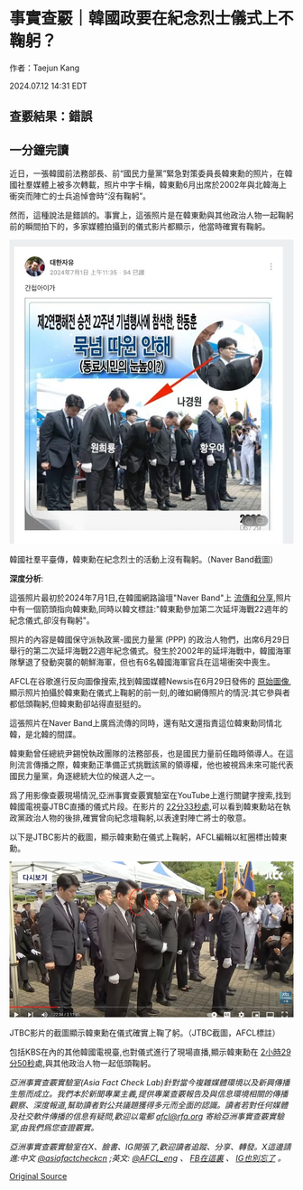 # 事實查覈｜韓國政要在紀念烈士儀式上不鞠躬？

作者：Taejun Kang

2024.07.12 14:31 EDT

## 查覈結果：錯誤

## 一分鐘完讀

近日，一張韓國前法務部長、前“國民力量黨”緊急對策委員長韓東勳的照片，在韓國社羣媒體上被多次轉載，照片中字卡稱，韓東勳6月出席於2002年與北韓海上衝突而陣亡的士兵追悼會時“沒有鞠躬”。

然而，這種說法是錯誤的。事實上，這張照片是在韓東勳與其他政治人物一起鞠躬前的瞬間拍下的，多家媒體拍攝到的儀式影片都顯示，他當時確實有鞠躬。

![p1.png](images/ZLQ55Z6K5FV6PUIU3ZCHCPKUWA.png)

韓國社羣平臺傳，韓東勳在紀念烈士的活動上沒有鞠躬。（Naver Band截圖）

**深度分析**:

這張照片最初於2024年7月1日,在韓國網路論壇"Naver Band"上 [流傳和分享](https://band.us/band/77205747/post/294948),照片中有一個箭頭指向韓東勳,同時以韓文標註:"韓東勳參加第二次延坪海戰22週年的紀念儀式,卻沒有鞠躬"。

照片的內容是韓國保守派執政黨-國民力量黨 (PPP) 的政治人物們，出席6月29日舉行的第二次延坪海戰22週年紀念儀式。發生於2002年的延坪海戰中，韓國海軍隊擊退了發動突襲的朝鮮海軍，但也有6名韓國海軍官兵在這場衝突中喪生。

AFCL在谷歌進行反向圖像搜索,找到韓國媒體Newsis在6月29日發佈的 [原始圖像](https://www.newsis.com/view/NISX20240629_0002792142),顯示照片拍攝於韓東勳在儀式上鞠躬的前一刻,的確如網傳照片的情況:其它參與者都低頭鞠躬,但韓東勳卻站得直挺挺的。

這張照片在Naver Band上廣爲流傳的同時，還有貼文還指責這位韓東勳同情北韓，是北韓的間諜。

韓東勳曾任總統尹錫悅執政團隊的法務部長，也是國民力量前任臨時領導人。在這則流言傳播之際，韓東勳正準備正式挑戰該黨的領導權，他也被視爲未來可能代表國民力量黨，角逐總統大位的候選人之一。

爲了用影像查覈現場情況,亞洲事實查覈實驗室在YouTube上進行關鍵字搜索,找到韓國電視臺JTBC直播的儀式片段。在影片的 [22分33秒處](https://www.youtube.com/watch?v=C4ua43coJx8&t=1353s),可以看到韓東勳站在執政黨政治人物的後排,確實曾向紀念壇鞠躬,以表達對陣亡將士的敬意。

以下是JTBC影片的截圖，顯示韓東勳在儀式上鞠躬，AFCL編輯以紅圈標出韓東勳。

![p2.png](images/NSOBLCWS7NARZHODYTCCSOL3DU.png)

JTBC影片的截圖顯示韓東勳在儀式確實上鞠了躬。（JTBC截圖，AFCL標註）

包括KBS在內的其他韓國電視臺,也對儀式進行了現場直播,顯示韓東勳在 [2小時29分50秒](https://www.youtube.com/live/Wq3-zCImTK8?t=8990s)處,與其他政治人物一起低頭鞠躬。

*亞洲事實查覈實驗室(Asia Fact Check Lab)針對當今複雜媒體環境以及新興傳播生態而成立。我們本於新聞專業主義,提供專業查覈報告及與信息環境相關的傳播觀察、深度報道,幫助讀者對公共議題獲得多元而全面的認識。讀者若對任何媒體及社交軟件傳播的信息有疑問,歡迎以電郵*  *[afcl@rfa.org](mailto:afcl@rfa.org)*  *寄給亞洲事實查覈實驗室,由我們爲您查證覈實。*

*亞洲事實查覈實驗室在X、臉書、IG開張了,歡迎讀者追蹤、分享、轉發。X這邊請進:中文*  *[@asiafactcheckcn](https://twitter.com/asiafactcheckcn)*  *;英文:*  *[@AFCL\_eng](https://twitter.com/AFCL_eng)*  *、*  *[FB在這裏](https://www.facebook.com/asiafactchecklabcn)*  *、*  *[IG也別忘了](https://www.instagram.com/asiafactchecklab/)*  *。*



[Original Source](https://www.rfa.org/mandarin/shishi-hecha/hc-korean-politician-not-bow-07122024142638.html)